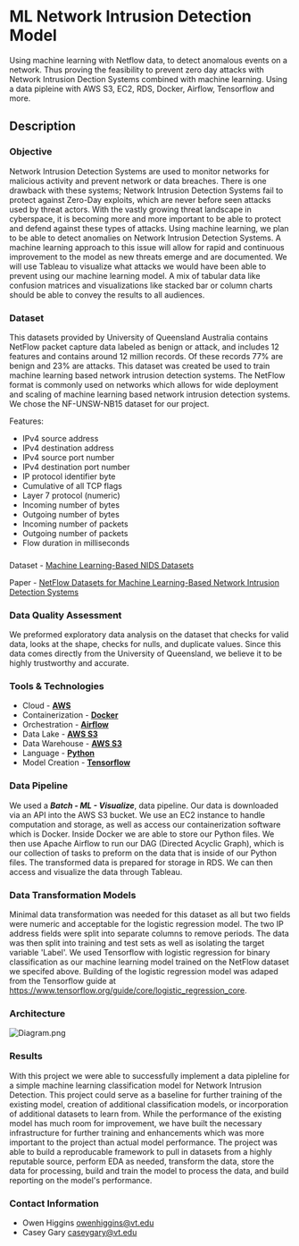 # ML Network Intrusion Detection Model
Using machine learning with Netflow data, to detect anomalous events on a network. Thus proving the feasibility to prevent zero day attacks with Network Intrusion Dection Systems combined with machine learning.
Using a data pipleine with AWS S3, EC2, RDS, Docker, Airflow, Tensorflow and more.
## Description

### Objective
Network Intrusion Detection Systems are used to monitor networks for malicious activity and prevent network or data breaches. There is one drawback with these systems; Network Intrusion Detection Systems fail to protect against Zero-Day exploits, which are never before seen attacks used by threat actors. With the vastly growing threat landscape in cyberspace, it is becoming more and more important to be able to protect and defend against these types of attacks. Using machine learning, we plan to be able to detect anomalies on Network Intrusion Detection Systems. A machine learning approach to this issue will allow for rapid and continuous improvement to the model as new threats emerge and are documented. We will use Tableau to visualize what attacks we would have been able to prevent using our machine learning model. A mix of tabular data like confusion matrices and visualizations like stacked bar or column charts should be able to convey the results to all audiences. 

### Dataset
This datasets provided by University of Queensland Australia contains NetFlow packet capture data labeled as benign or attack, and includes 12 features and contains around 12 million records. Of these records 77% are benign and 23% are attacks. This dataset was created be used to train machine learning based network intrusion detection systems. The NetFlow format is commonly used on networks which allows for wide deployment and scaling of machine learning based network intrusion detection systems. We chose the NF-UNSW-NB15 dataset for our project. 


Features:
- IPv4 source address
- IPv4 destination address
- IPv4 source port number
- IPv4 destination port number
- IP protocol identifier byte
- Cumulative of all TCP flags
- Layer 7 protocol (numeric)
- Incoming number of bytes
- Outgoing number of bytes
- Incoming number of packets
- Outgoing number of packets
- Flow duration in milliseconds

### 
Dataset - [Machine Learning-Based NIDS Datasets](https://staff.itee.uq.edu.au/marius/NIDS_datasets/#RA5) 

Paper - [NetFlow Datasets for Machine Learning-Based Network Intrusion Detection Systems](https://doi.org/10.1007/978-3-030-72802-1_9)

### Data Quality Assessment

We preformed exploratory data analysis on the dataset that checks for valid data, looks at the shape, checks for nulls, and duplicate values. Since this data comes directly from the University of Queensland, we believe it to be highly trustworthy and accurate.

### Tools & Technologies

- Cloud - [**AWS**](https://aws.amazon.com/)
- Containerization - [**Docker**](https://www.docker.com)
- Orchestration - [**Airflow**](https://airflow.apache.org)
- Data Lake - [**AWS S3**](https://aws.amazon.com/s3/)
- Data Warehouse - [**AWS S3**](https://aws.amazon.com/s3/)
- Language - [**Python**](https://www.python.org)
- Model Creation - [**Tensorflow**](https://www.tensorflow.org/guide/core/logistic_regression_core)


### Data Pipeline 

We used a ***Batch - ML - Visualize***, data pipeline. Our data is downloaded via an API into the AWS S3 bucket. We use an EC2 instance to handle computation and storage, as well as access our containerization software which is Docker. Inside Docker we are able to store our Python files. We then use Apache Airflow to run our DAG (Directed Acyclic Graph), which is our collection of tasks to preform on the data that is inside of our Python files. The transformed data is prepared for storage in RDS. We can then access and visualize the data through Tableau.

### Data Transformation Models

Minimal data transformation was needed for this dataset as all but two fields were numeric and acceptable for the logistic regression model. The two IP address fields were split into separate columns to remove periods. The data was then split into training and test sets as well as isolating the target variable 'Label'. We used Tensorflow with logistic regression for binary classification as our machine learning model trained on the NetFlow dataset we specifed above. Building of the logistic regression model was adaped from the Tensorflow guide at https://www.tensorflow.org/guide/core/logistic_regression_core. 


### Architecture
![Diagram.png](https://github.com/owenhiggins/Zero-Day-Exploit-Prediction-through-Anomaly-Detection-for-Network-Intrusion-Detection-Systems/blob/main/Diagram.png)

### Results
With this project we were able to successfully implement a data pipleline for a simple machine learning classification model for Network Intrusion Detection. This project could serve as a baseline for further training of the existing model, creation of additional classification models, or incorporation of additional datasets to learn from. While the performance of the existing model has much room for improvement, we have built the necessary infrastructure for further training and enhancements which was more important to the project than actual model performance. The project was able to build a reproducable framework to pull in datasets from a highly reputable source, perform EDA as needed, transform the data, store the data for processing, build and train the model to process the data, and build reporting on the model's performance.

### Contact Information
- Owen Higgins owenhiggins@vt.edu
- Casey Gary caseygary@vt.edu
